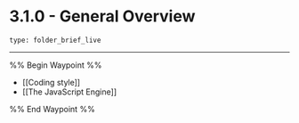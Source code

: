 # 3.1.0 - General Overview
 
```ccard
type: folder_brief_live
```
 
---

%% Begin Waypoint %%
- [[Coding style]]
- [[The JavaScript Engine]]

%% End Waypoint %%